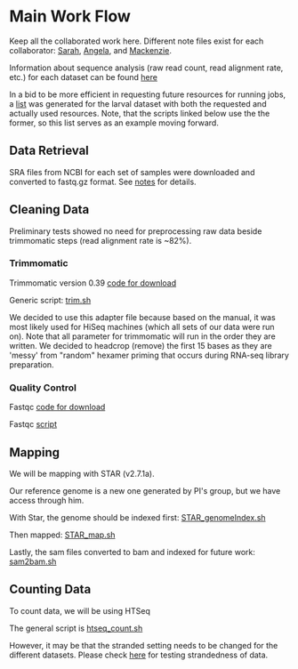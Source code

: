 # Main Work Flow
Keep all the collaborated work here. Different note files exist for each collaborator: [Sarah](https://github.com/srmarzec/albopictus_remapping/blob/main/misc/SarahNotes.md), [Angela](https://github.com/srmarzec/albopictus_remapping/blob/main/misc/Angelanotes.md), and [Mackenzie](https://github.com/srmarzec/albopictus_remapping/blob/main/misc/Mackenzienotes.md).

Information about sequence analysis (raw read count, read alignment rate, etc.) for each dataset can be found [here](https://docs.google.com/spreadsheets/d/1hIqqMIk8ZVw56BJ8_YN_OnwuzdWBSH7bujwDMTqsCKs/edit?usp=sharing)

In a bid to be more efficient in requesting future resources for running jobs, a [list](https://docs.google.com/spreadsheets/d/1nUIWIHBaFrsp9vRli46SlE7K6ci-MSl6gKQy1SEJJw0/edit?usp=sharing) was generated for the larval dataset with both the requested and actually used resources. Note, that the scripts linked below use the the former, so this list serves as an example moving forward. 

## Data Retrieval
SRA files from NCBI for each set of samples were downloaded and converted to fastq.gz format. See [notes](https://github.com/srmarzec/albopictus_remapping/blob/main/misc/sra_accession/sraRetrievalTips.md) for details.

## Cleaning Data
Preliminary tests showed no need for preprocessing raw data beside trimmomatic steps (read alignment rate is ~82%).

### Trimmomatic
Trimmomatic version 0.39 [code for download](https://github.com/srmarzec/albopictus_remapping/blob/main/misc/SarahNotes.md#downloading-the-right-version-of-trimmomatic)

Generic script: [trim.sh](https://github.com/srmarzec/albopictus_remapping/blob/main/scripts/trim.sh)

We decided to use this adapter file because based on the manual, it was most likely used for HiSeq machines (which all sets of our data were run on). Note that all parameter for trimmomatic will run in the order they are written. We decided to headcrop (remove) the first 15 bases as they are 'messy' from "random" hexamer priming that occurs during RNA-seq library preparation.

### Quality Control

Fastqc [code for download](https://github.com/srmarzec/albopictus_remapping/blob/main/misc/SarahNotes.md#downloadingusing-fastqc)

Fastqc [script](https://github.com/srmarzec/albopictus_remapping/blob/main/scripts/fastqc.sh)

## Mapping
We will be mapping with STAR (v2.7.1a). 

Our reference genome is a new one generated by PI's group, but we have access through him.

With Star, the genome should be indexed first: [STAR_genomeIndex.sh](https://github.com/srmarzec/albopictus_remapping/blob/main/scripts/STAR_genomeIndex.sh)

Then mapped: [STAR_map.sh](https://github.com/srmarzec/albopictus_remapping/blob/main/scripts/STAR_map.sh)

Lastly, the sam files converted to bam and indexed for future work: [sam2bam.sh](https://github.com/srmarzec/albopictus_remapping/blob/main/scripts/sam2bam.sh)

## Counting Data

To count data, we will be using HTSeq

The general script is [htseq_count.sh](https://github.com/srmarzec/albopictus_remapping/blob/main/scripts/htseq_count.sh)

However, it may be that the stranded setting needs to be changed for the different datasets. Please check [here](https://github.com/srmarzec/albopictus_remapping/blob/main/misc/TestingStrandedness.md) for testing strandedness of data.
